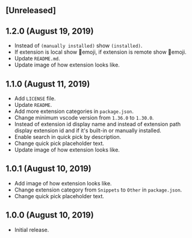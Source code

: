 ## [Unreleased]

## 1.2.0 (August 19, 2019)

- Instead of `(manually installed)` show `(installed)`.
- If extension is local show 🔋emoji, if extension is remote show 🔌emoji.
- Update `README.md`.
- Update image of how extension looks like.

## 1.1.0 (August 11, 2019)

- Add `LICENSE` file.
- Update `README`.
- Add more extension categories in `package.json`.
- Change minimum vscode version from `1.36.0` to `1.30.0`.
- Instead of extension id display name and instead of extension path display extension id and if it's built-in or manually installed.
- Enable search in quick pick by description.
- Change quick pick placeholder text.
- Update image of how extension looks like.

## 1.0.1 (August 10, 2019)

- Add image of how extension looks like.
- Change extension category from `Snippets` to `Other` in `package.json`.
- Change quick pick placeholder text.

## 1.0.0 (August 10, 2019)

- Initial release.

